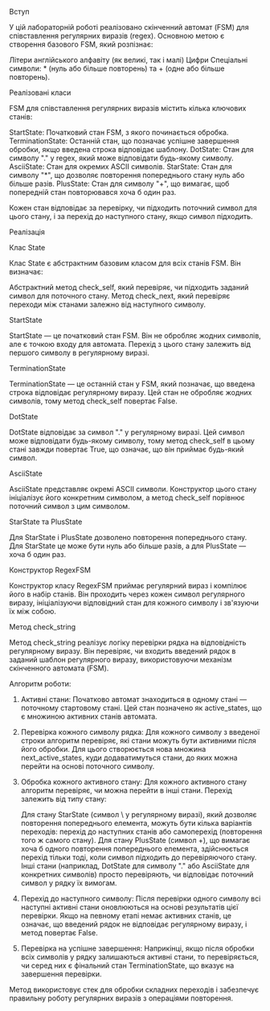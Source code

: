 Вступ

У цій лабораторній роботі реалізовано скінченний автомат (FSM) для співставлення регулярних виразів (regex). Основною метою є створення базового FSM, який розпізнає:

 Літери англійського алфавіту (як великі, так і малі)
 Цифри
 Спеціальні символи: \* (нуль або більше повторень) та + (одне або більше повторень).

Реалізовані класи

FSM для співставлення регулярних виразів містить кілька ключових станів:

 StartState: Початковий стан FSM, з якого починається обробка.
 TerminationState: Останній стан, що позначає успішне завершення обробки, якщо введена строка відповідає шаблону.
 DotState: Стан для символу "." у regex, який може відповідати будь-якому символу.
 AsciiState: Стан для окремих ASCII символів.
 StarState: Стан для символу "\*", що дозволяє повторення попереднього стану нуль або більше разів.
 PlusState: Стан для символу "+", що вимагає, щоб попередній стан повторювався хоча б один раз.

Кожен стан відповідає за перевірку, чи підходить поточний символ для цього стану, і за перехід до наступного стану, якщо символ підходить.

Реалізація

Клас State

Клас State є абстрактним базовим класом для всіх станів FSM. Він визначає:

 Абстрактний метод check\_self, який перевіряє, чи підходить заданий символ для поточного стану.
 Метод check\_next, який перевіряє переходи між станами залежно від наступного символу.

StartState

StartState — це початковий стан FSM. Він не обробляє жодних символів, але є точкою входу для автомата. Перехід з цього стану залежить від першого символу в регулярному виразі.

TerminationState

TerminationState — це останній стан у FSM, який позначає, що введена строка відповідає регулярному виразу. Цей стан не обробляє жодних символів, тому метод check\_self повертає False.

DotState

DotState відповідає за символ "." у регулярному виразі. Цей символ може відповідати будь-якому символу, тому метод check\_self в цьому стані завжди повертає True, що означає, що він приймає будь-який символ.

AsciiState

AsciiState представляє окремі ASCII символи. Конструктор цього стану ініціалізує його конкретним символом, а метод check\_self порівнює поточний символ з цим символом.

StarState та PlusState

Для StarState і PlusState дозволено повторення попереднього стану. Для StarState це може бути нуль або більше разів, а для PlusState — хоча б один раз.

Конструктор RegexFSM

Конструктор класу RegexFSM приймає регулярний вираз і компілює його в набір станів. Він проходить через кожен символ регулярного виразу, ініціалізуючи відповідний стан для кожного символу і зв'язуючи їх між собою.

Метод check\_string

Метод check\_string реалізує логіку перевірки рядка на відповідність регулярному виразу. Він перевіряє, чи входить введений рядок в заданий шаблон регулярного виразу, використовуючи механізм скінченного автомата (FSM).

Алгоритм роботи:

1. Активні стани: Початково автомат знаходиться в одному стані — поточному стартовому стані. Цей стан позначено як active\_states, що є множиною активних станів автомата.

2. Перевірка кожного символу рядка: Для кожного символу з введеної строки алгоритм перевіряє, які стани можуть бути активними після його обробки. Для цього створюється нова множина next\_active\_states, куди додаватимуться стани, до яких можна перейти на основі поточного символу.

3. Обробка кожного активного стану: Для кожного активного стану алгоритм перевіряє, чи можна перейти в інші стани. Перехід залежить від типу стану:

    Для стану StarState (символ \ у регулярному виразі), який дозволяє повторення попереднього елемента, можуть бути кілька варіантів переходів: перехід до наступних станів або самоперехід (повторення того ж самого стану).
    Для стану PlusState (символ +), що вимагає хоча б одного повторення попереднього елемента, здійснюється перехід тільки тоді, коли символ підходить до перевіряючого стану.
    Інші стани (наприклад, DotState для символу "." або AsciiState для конкретних символів) просто перевіряють, чи відповідає поточний символ у рядку їх вимогам.

4. Перехід до наступного символу: Після перевірки одного символу всі наступні активні стани оновлюються на основі результатів цієї перевірки. Якщо на певному етапі немає активних станів, це означає, що введений рядок не відповідає регулярному виразу, і метод повертає False.

5. Перевірка на успішне завершення: Наприкінці, якщо після обробки всіх символів у рядку залишаються активні стани, то перевіряється, чи серед них є фінальний стан TerminationState, що вказує на завершення перевірки.

Метод використовує стек для обробки складних переходів і забезпечує правильну роботу регулярних виразів з операціями повторення.
